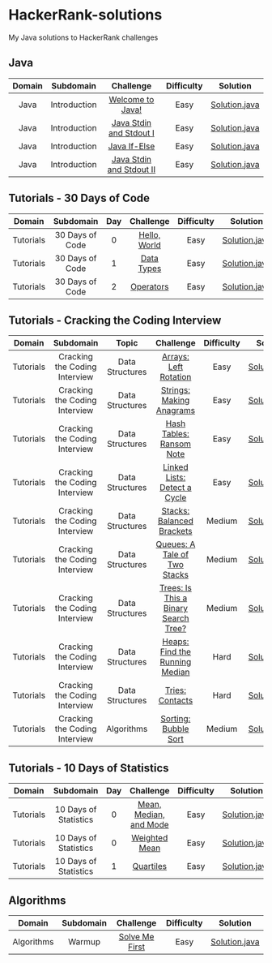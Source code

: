# HackerRank-solutions

My Java solutions to HackerRank challenges

## Java

| Domain |   Subdomain  |                                         Challenge                                        | Difficulty |                                                                      Solution                                                                      |
|:------:|:------------:|:----------------------------------------------------------------------------------------:|:----------:|:--------------------------------------------------------------------------------------------------------------------------------------------------:|
|  Java  | Introduction | [Welcome to Java!](https://www.hackerrank.com/challenges/welcome-to-java)                |    Easy    |       [Solution.java](https://github.com/rshaghoulian/HackerRank-solutions/blob/master/Java/Introduction/Welcome%20to%20Java!/Solution.java)       |
|  Java  | Introduction | [Java Stdin and Stdout I](https://www.hackerrank.com/challenges/java-stdin-and-stdout-1) |    Easy    |  [Solution.java](https://github.com/rshaghoulian/HackerRank-solutions/blob/master/Java/Introduction/Java%20Stdin%20and%20Stdout%20I/Solution.java) |
|  Java  | Introduction | [Java If-Else](https://www.hackerrank.com/challenges/java-if-else)                       |    Easy    |          [Solution.java](https://github.com/rshaghoulian/HackerRank-solutions/blob/master/Java/Introduction/Java%20If-Else/Solution.java)          |
|  Java  | Introduction | [Java Stdin and Stdout II](https://www.hackerrank.com/challenges/java-stdin-stdout)      |    Easy    | [Solution.java](https://github.com/rshaghoulian/HackerRank-solutions/blob/master/Java/Introduction/Java%20Stdin%20and%20Stdout%20II/Solution.java) |


## Tutorials - 30 Days of Code

|   Domain  |    Subdomain    | Day |                               Challenge                              |  Difficulty  |                                                                            Solution                                                                            |
|:---------:|:---------------:|:---:|:--------------------------------------------------------------------:|:------------:|:--------------------------------------------------------------------------------------------------------------------------------------------------------------:|
| Tutorials | 30 Days of Code |  0  | [Hello, World](https://www.hackerrank.com/challenges/30-hello-world) |     Easy     | [Solution.java](https://github.com/rshaghoulian/HackerRank-solutions/blob/master/Tutorials/30%20Days%20of%20Code/Day%200%20-%20Hello%2C%20World/Solution.java) |
| Tutorials | 30 Days of Code |  1  | [Data Types](https://www.hackerrank.com/challenges/30-data-types)    |     Easy     |   [Solution.java](https://github.com/rshaghoulian/HackerRank-solutions/blob/master/Tutorials/30%20Days%20of%20Code/Day%201%20-%20Data%20Types/Solution.java)   |
| Tutorials | 30 Days of Code |  2  | [Operators](https://www.hackerrank.com/challenges/30-operators)      |     Easy     |     [Solution.java](https://github.com/rshaghoulian/HackerRank-solutions/blob/master/Tutorials/30%20Days%20of%20Code/Day%202%20-%20Operators/Solution.java)    |


## Tutorials - Cracking the Coding Interview

|   Domain  |           Subdomain           |         Topic         |                                                 Challenge                                                | Difficulty |                                                                                                      Solution                                                                                                      |
|:---------:|:-----------------------------:|:---------------------:|:--------------------------------------------------------------------------------------------------------:|:----------:|:------------------------------------------------------------------------------------------------------------------------------------------------------------------------------------------------------------------:|
| Tutorials | Cracking the Coding Interview |    Data Structures    | [Arrays: Left Rotation](https://www.hackerrank.com/challenges/ctci-array-left-rotation)                  |    Easy    |            [Solution.java](https://github.com/rshaghoulian/HackerRank-solutions/blob/master/Tutorials/Cracking%20the%20Coding%20Interview/Data%20Structures/Arrays%20-%20Left%20Rotation/Solution.java)            |
| Tutorials | Cracking the Coding Interview |    Data Structures    | [Strings: Making Anagrams](https://www.hackerrank.com/challenges/ctci-making-anagrams)                   |    Easy    |           [Solution.java](https://github.com/rshaghoulian/HackerRank-solutions/blob/master/Tutorials/Cracking%20the%20Coding%20Interview/Data%20Structures/Strings%20-%20Making%20Anagrams/Solution.java)          |
| Tutorials | Cracking the Coding Interview |    Data Structures    | [Hash Tables: Ransom Note](https://www.hackerrank.com/challenges/ctci-ransom-note)                       |    Easy    |          [Solution.java](https://github.com/rshaghoulian/HackerRank-solutions/blob/master/Tutorials/Cracking%20the%20Coding%20Interview/Data%20Structures/Hash%20Tables%20-%20Ransom%20Note/Solution.java)         |
| Tutorials | Cracking the Coding Interview |    Data Structures    | [Linked Lists: Detect a Cycle](https://www.hackerrank.com/challenges/ctci-linked-list-cycle)             |    Easy    |       [Solution.java](https://github.com/rshaghoulian/HackerRank-solutions/blob/master/Tutorials/Cracking%20the%20Coding%20Interview/Data%20Structures/Linked%20Lists%20-%20Detect%20a%20Cycle/Solution.java)      |
| Tutorials | Cracking the Coding Interview |    Data Structures    | [Stacks: Balanced Brackets](https://www.hackerrank.com/challenges/ctci-balanced-brackets)                |   Medium   |          [Solution.java](https://github.com/rshaghoulian/HackerRank-solutions/blob/master/Tutorials/Cracking%20the%20Coding%20Interview/Data%20Structures/Stacks%20-%20Balanced%20Brackets/Solution.java)          |
| Tutorials | Cracking the Coding Interview |    Data Structures    | [Queues: A Tale of Two Stacks](https://www.hackerrank.com/challenges/ctci-queue-using-two-stacks)        |   Medium   |      [Solution.java](https://github.com/rshaghoulian/HackerRank-solutions/blob/master/Tutorials/Cracking%20the%20Coding%20Interview/Data%20Structures/Queue%20-%20A%20Tale%20of%20Two%20Stacks/Solution.java)      |
| Tutorials | Cracking the Coding Interview |    Data Structures    | [Trees: Is This a Binary Search Tree?](https://www.hackerrank.com/challenges/ctci-is-binary-search-tree) |   Medium   | [Solution.java](https://github.com/rshaghoulian/HackerRank-solutions/blob/master/Tutorials/Cracking%20the%20Coding%20Interview/Data%20Structures/Trees%20-%20Is%20This%20a%20Binary%20Search%20Tree/Solution.java) |
| Tutorials | Cracking the Coding Interview |    Data Structures    | [Heaps: Find the Running Median](https://www.hackerrank.com/challenges/ctci-find-the-running-median)     |    Hard    |      [Solution.java](https://github.com/rshaghoulian/HackerRank-solutions/blob/master/Tutorials/Cracking%20the%20Coding%20Interview/Data%20Structures/Heaps%20-%20Find%20the%20Running%20Median/Solution.java)     |
| Tutorials | Cracking the Coding Interview |    Data Structures    | [Tries: Contacts](https://www.hackerrank.com/challenges/ctci-contacts)                                   |    Hard    |                [Solution.java](https://github.com/rshaghoulian/HackerRank-solutions/blob/master/Tutorials/Cracking%20the%20Coding%20Interview/Data%20Structures/Tries%20-%20Contacts/Solution.java)                |
| Tutorials | Cracking the Coding Interview |       Algorithms      | [Sorting: Bubble Sort](https://www.hackerrank.com/challenges/ctci-bubble-sort)                           |   Medium   |                [Solution.java](https://github.com/rshaghoulian/HackerRank-solutions/blob/master/Tutorials/Cracking%20the%20Coding%20Interview/Algorithms/Sorting%20-%20Bubble%20Sort/Solution.java)                |


## Tutorials - 10 Days of Statistics

|   Domain  |       Subdomain       | Day |                                       Challenge                                      |  Difficulty  |                                                                                       Solution                                                                                       |
|:---------:|:---------------------:|:---:|:------------------------------------------------------------------------------------:|:------------:|:------------------------------------------------------------------------------------------------------------------------------------------------------------------------------------:|
| Tutorials | 10 Days of Statistics |  0  | [Mean, Median, and Mode](https://www.hackerrank.com/challenges/s10-basic-statistics) |     Easy     | [Solution.java](https://github.com/rshaghoulian/HackerRank-solutions/blob/master/Tutorials/10%20Days%20of%20Statistics/Day%200%20-%20Mean%2C%20Median%2C%20and%20Mode/Solution.java) |
| Tutorials | 10 Days of Statistics |  0  | [Weighted Mean](https://www.hackerrank.com/challenges/s10-weighted-mean)             |     Easy     |          [Solution.java](https://github.com/rshaghoulian/HackerRank-solutions/blob/master/Tutorials/10%20Days%20of%20Statistics/Day%200%20-%20Weighted%20Mean/Solution.java)         |
| Tutorials | 10 Days of Statistics |  1  | [Quartiles](https://www.hackerrank.com/challenges/s10-quartiles)                     |     Easy     |             [Solution.java](https://github.com/rshaghoulian/HackerRank-solutions/blob/master/Tutorials/10%20Days%20of%20Statistics/Day%201%20-%20Quartiles/Solution.java)            |


## Algorithms

|   Domain   | Subdomain |                                Challenge                               | Difficulty |                                                               Solution                                                               |
|:----------:|:---------:|:----------------------------------------------------------------------:|:----------:|:------------------------------------------------------------------------------------------------------------------------------------:|
| Algorithms |   Warmup  | [Solve Me First](https://www.hackerrank.com/challenges/solve-me-first) |    Easy    | [Solution.java](https://github.com/rshaghoulian/HackerRank-solutions/blob/master/Algorithms/Warmup/Solve%20Me%20First/Solution.java) |
